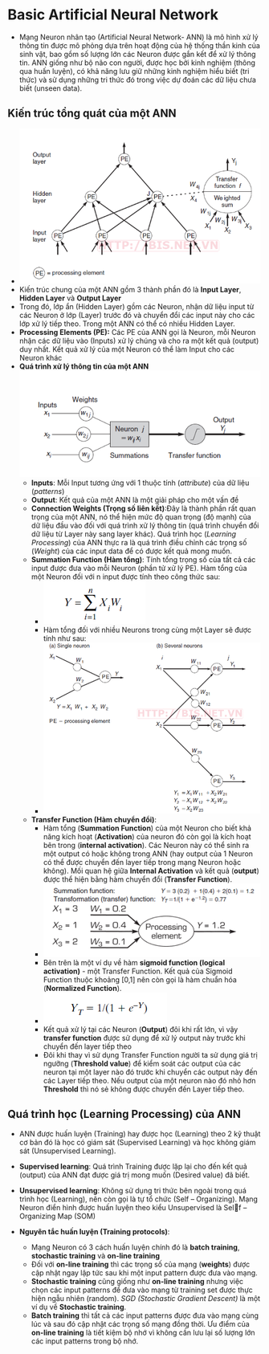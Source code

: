 # Basic Artificial Neural Network

* Mạng Neuron nhân tạo (Artificial Neural Network- ANN) là mô hình xử lý thông tin được mô phỏng dựa trên hoạt động của hệ thống thần kinh của sinh vật, bao gồm số lượng lớn các Neuron được gắn kết để xử lý thông tin. ANN giống như bộ não con người, được học bởi kinh nghiệm (thông qua huấn luyện), có khả năng lưu giữ những kinh nghiệm hiểu biết (tri thức) và sử dụng những tri thức đó trong việc dự đoán các dữ liệu chưa biết (unseen data).

## Kiến trúc tổng quát của một ANN

* ![ANN](../images/img_4.png)
* Kiến trúc chung của một ANN gồm 3 thành phần đó là **Input Layer**, **Hidden Layer** và **Output Layer**
* Trong đó, lớp ẩn (Hidden Layer) gồm các Neuron, nhận dữ liệu input từ các Neuron ở lớp (Layer) trước đó và chuyển đổi các input này cho các lớp xử lý tiếp theo. Trong một ANN có thể có nhiều Hidden Layer.  
* **Processing Elements (PE):** Các PE của ANN gọi là Neuron, mỗi Neuron nhận các dữ liệu vào (Inputs) xử lý chúng và cho ra một kết quả (output) duy nhất. Kết quả xử lý của một Neuron có thể làm Input cho các Neuron khác 
* **Quá trình xử lý thông tin của một ANN**
    ![ANN](../images/img_5.png)
    * **Inputs**: Mỗi Input tương ứng với 1 thuộc tính (_attribute_) của dữ liệu (_patterns_)
    * **Output**: Kết quả của một ANN là một giải pháp cho một vấn đề
    * **Connection Weights (Trọng số liên kết)**:Đây là thành phần rất quan trọng của một ANN, nó thể hiện mức độ quan trọng (độ mạnh) của dữ liệu đầu vào đối với quá trình xử lý thông tin (quá trình chuyển đổi dữ liệu từ Layer này sang layer khác). Quá trình học (_Learning Processing_) của ANN thực ra là quá trình điều chỉnh các trọng số (_Weight_) của các input data để có được kết quả mong muốn.
    * **Summation Function (Hàm tổng)**: Tính tổng trọng số của tất cả các input được đưa vào mỗi Neuron (phần tử xử lý PE). Hàm tổng của một Neuron đối với n input được tính theo công thức sau:  
        * ![sumFunc](../images/sumFunc_1.png)  
        * Hàm tổng đối với nhiều Neurons trong cùng một Layer sẽ được tính như sau:
        * ![sumFunc](../images/sumFunc_2.png)
    * **Transfer Function (Hàm chuyển đổi)**: 
        * Hàm tổng (**Summation Function**) của một Neuron cho biết khả năng kích hoạt (**Activation**) của neuron đó còn gọi là kích hoạt bên trong (**internal activation**). Các Neuron này có thể sinh ra một output có hoặc không trong ANN (hay output của 1 Neuron có thể được chuyển đến layer tiếp trong mạng Neuron hoặc không). Mối quan hệ giữa **Internal Activation** và kết quả (**output**) được thể hiện bằng hàm chuyển đổi (**Transfer Function**).
        * ![tranFunc](../images/tranFunc.png)
        * Bên trên là một ví dụ về hàm **sigmoid function (logical activation)** -  một Transfer Function. Kết quả của Sigmoid Function thuộc khoảng [0,1] nên còn gọi là hàm chuẩn hóa (**Normalized Function**).
        * ![sigmoid](../images/sigmoid.png)
        * Kết quả xử lý tại các Neuron (**Output**) đôi khi rất lớn, vì vậy **transfer function** được sử dụng để xử lý output này trước khi chuyển đến layer tiếp theo
        * Đôi khi thay vì sử dụng Transfer Function người ta sử dụng giá trị ngưỡng (**Threshold value**) để kiểm soát các output của các neuron tại một layer nào đó trước khi chuyển các output này đến các Layer tiếp theo. Nếu output của một neuron nào đó nhỏ hơn **Threshold** thì nó sẻ không được chuyển đến Layer tiếp theo. 

## Quá trình học (Learning Processing) của ANN

* ANN được huấn luyện (Training) hay được học (Learning) theo 2 kỹ thuật cơ bản đó là học có giám sát (Supervised Learning) và học không giám sát (Unsupervised Learning).
* **Supervised learning**: Quá trình Training được lặp lại cho đến kết quả (output) của ANN đạt được giá trị mong muốn (Desired value) đã biết.
* **Unsupervised learning**: Không sử dụng tri thức bên ngoài trong quá trình học (Learning), nên còn gọi là tự tổ chức (Self – Organizing). Mạng Neuron điển hình được huấn luyện theo kiểu Unsupervised là Self – Organizing Map (SOM)

* **Nguyên tắc huấn luyện (Training protocols)**: 
    * Mạng Neuron có 3 cách huấn luyện chính đó là **batch training**, **stochastic training** và **on-line training**
    * Đối với **on-line training** thì các trọng số của mạng (**weights**) được cập nhật ngay lập tức sau khi một input pattern được đưa vào mạng. 
    * **Stochastic training** cũng giống như **on-line training** nhưng việc chọn các input patterns để đưa vào mạng từ training set được thực hiện ngẫu nhiên (random). _SGD (Stochastic Gradient Descent)_ là một ví dụ về **Stochastic training**.
    * **Batch training** thì tất cả các input patterns được đưa vào mạng cùng lúc và sau đó cập nhật các trọng số mạng đồng thời. Ưu điểm của **on-line training** là tiết kiệm bộ nhớ vì không cần lưu lại số lượng lớn các input patterns trong bộ nhớ.